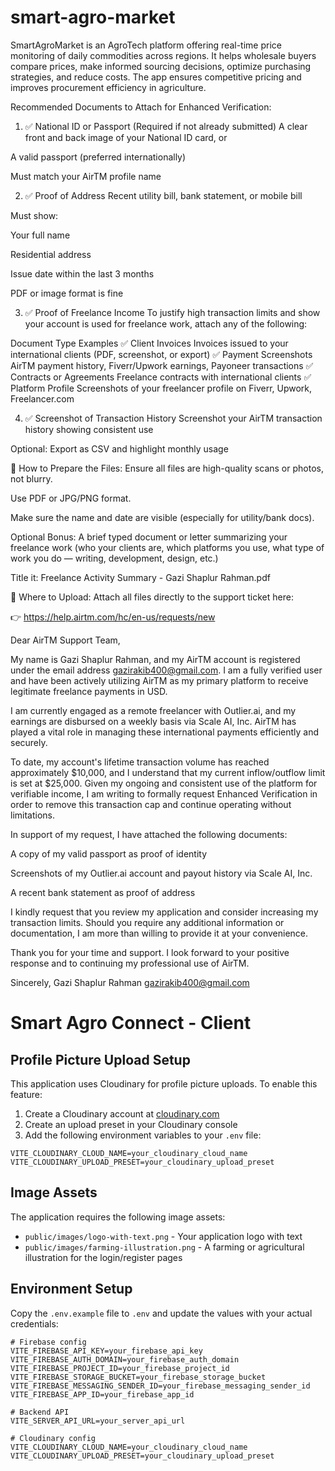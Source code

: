 # smart-agro-market
SmartAgroMarket is an AgroTech platform offering real-time price monitoring of daily commodities across regions. It helps wholesale buyers compare prices, make informed sourcing decisions, optimize purchasing strategies, and reduce costs. The app ensures competitive pricing and improves procurement efficiency in agriculture.

 Recommended Documents to Attach for Enhanced Verification:
1. ✅ National ID or Passport (Required if not already submitted)
A clear front and back image of your National ID card, or

A valid passport (preferred internationally)

Must match your AirTM profile name

2. ✅ Proof of Address
Recent utility bill, bank statement, or mobile bill

Must show:

Your full name

Residential address

Issue date within the last 3 months

PDF or image format is fine

3. ✅ Proof of Freelance Income
To justify high transaction limits and show your account is used for freelance work, attach any of the following:

Document Type	Examples
✅ Client Invoices	Invoices issued to your international clients (PDF, screenshot, or export)
✅ Payment Screenshots	AirTM payment history, Fiverr/Upwork earnings, Payoneer transactions
✅ Contracts or Agreements	Freelance contracts with international clients
✅ Platform Profile	Screenshots of your freelancer profile on Fiverr, Upwork, Freelancer.com

4. ✅ Screenshot of Transaction History
Screenshot your AirTM transaction history showing consistent use

Optional: Export as CSV and highlight monthly usage

📌 How to Prepare the Files:
Ensure all files are high-quality scans or photos, not blurry.

Use PDF or JPG/PNG format.

Make sure the name and date are visible (especially for utility/bank docs).

Optional Bonus:
A brief typed document or letter summarizing your freelance work (who your clients are, which platforms you use, what type of work you do — writing, development, design, etc.)

Title it: Freelance Activity Summary - Gazi Shaplur Rahman.pdf

📨 Where to Upload:
Attach all files directly to the support ticket here:


👉 https://help.airtm.com/hc/en-us/requests/new


Dear AirTM Support Team,

My name is Gazi Shaplur Rahman, and my AirTM account is registered under the email address gazirakib400@gmail.com. I am a fully verified user and have been actively utilizing AirTM as my primary platform to receive legitimate freelance payments in USD.

I am currently engaged as a remote freelancer with Outlier.ai, and my earnings are disbursed on a weekly basis via Scale AI, Inc. AirTM has played a vital role in managing these international payments efficiently and securely.

To date, my account's lifetime transaction volume has reached approximately $10,000, and I understand that my current inflow/outflow limit is set at $25,000. Given my ongoing and consistent use of the platform for verifiable income, I am writing to formally request Enhanced Verification in order to remove this transaction cap and continue operating without limitations.

In support of my request, I have attached the following documents:

A copy of my valid passport as proof of identity

Screenshots of my Outlier.ai account and payout history via Scale AI, Inc.

A recent bank statement as proof of address

I kindly request that you review my application and consider increasing my transaction limits. Should you require any additional information or documentation, I am more than willing to provide it at your convenience.

Thank you for your time and support. I look forward to your positive response and to continuing my professional use of AirTM.

Sincerely,
Gazi Shaplur Rahman
gazirakib400@gmail.com

# Smart Agro Connect - Client

## Profile Picture Upload Setup

This application uses Cloudinary for profile picture uploads. To enable this feature:

1. Create a Cloudinary account at [cloudinary.com](https://cloudinary.com)
2. Create an upload preset in your Cloudinary console
3. Add the following environment variables to your `.env` file:

```
VITE_CLOUDINARY_CLOUD_NAME=your_cloudinary_cloud_name
VITE_CLOUDINARY_UPLOAD_PRESET=your_cloudinary_upload_preset
```

## Image Assets

The application requires the following image assets:
- `public/images/logo-with-text.png` - Your application logo with text
- `public/images/farming-illustration.png` - A farming or agricultural illustration for the login/register pages

## Environment Setup

Copy the `.env.example` file to `.env` and update the values with your actual credentials:

```
# Firebase config
VITE_FIREBASE_API_KEY=your_firebase_api_key
VITE_FIREBASE_AUTH_DOMAIN=your_firebase_auth_domain
VITE_FIREBASE_PROJECT_ID=your_firebase_project_id
VITE_FIREBASE_STORAGE_BUCKET=your_firebase_storage_bucket
VITE_FIREBASE_MESSAGING_SENDER_ID=your_firebase_messaging_sender_id
VITE_FIREBASE_APP_ID=your_firebase_app_id

# Backend API
VITE_SERVER_API_URL=your_server_api_url

# Cloudinary config
VITE_CLOUDINARY_CLOUD_NAME=your_cloudinary_cloud_name
VITE_CLOUDINARY_UPLOAD_PRESET=your_cloudinary_upload_preset